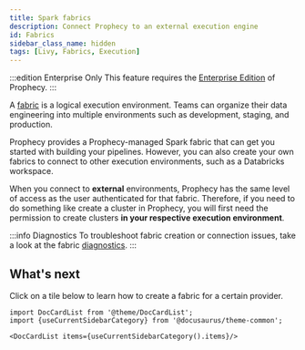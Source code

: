 ```yaml
---
title: Spark fabrics
description: Connect Prophecy to an external execution engine
id: Fabrics
sidebar_class_name: hidden
tags: [Livy, Fabrics, Execution]
---
```


:::edition Enterprise Only
This feature requires the [Enterprise Edition](/getting-started/editions/prophecy-editions) of Prophecy.
:::

A [fabric](docs/getting-started/concepts/fabrics.md) is a logical execution environment. Teams can organize their data engineering into multiple environments such as development, staging, and production.

Prophecy provides a Prophecy-managed Spark fabric that can get you started with building your pipelines. However, you can also create your own fabrics to connect to other execution environments, such as a Databricks workspace.

When you connect to **external** environments, Prophecy has the same level of access as the user authenticated for that fabric. Therefore, if you need to do something like create a cluster in Prophecy, you will first need the permission to create clusters **in your respective execution environment**.

:::info Diagnostics
To troubleshoot fabric creation or connection issues, take a look at the fabric [diagnostics](docs/getting-started/getting-help/diagnostics.md).
:::

## What's next

Click on a tile below to learn how to create a fabric for a certain provider.

```mdx-code-block
import DocCardList from '@theme/DocCardList';
import {useCurrentSidebarCategory} from '@docusaurus/theme-common';

<DocCardList items={useCurrentSidebarCategory().items}/>
```
